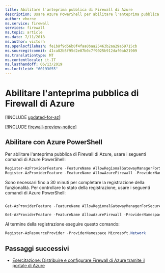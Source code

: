 ```yaml
---
title: Abilitare l'anteprima pubblica di Firewall di Azure
description: Usare Azure PowerShell per abilitare l'anteprima pubblica di Firewall di Azure
author: vhorne
ms.service: firewall
services: firewall
ms.topic: article
ms.date: 7/11/2018
ms.author: victorh
ms.openlocfilehash: fe1b8f9d56b0f4faa0baa25463b2aa29a59715cb
ms.sourcegitcommit: 41ca82b5f95d2e07b0c7f9025b912daf0ab21909
ms.translationtype: MT
ms.contentlocale: it-IT
ms.lasthandoff: 06/13/2019
ms.locfileid: "60193055"
---
```

# <a name="enable-the-azure-firewall-public-preview"></a>Abilitare l'anteprima pubblica di Firewall di Azure

[!INCLUDE [updated-for-az](../../includes/updated-for-az.md)]

[!INCLUDE [firewall-preview-notice](../../includes/firewall-preview-notice.md)]

## <a name="enable-using-azure-powershell"></a>Abilitare con Azure PowerShell

Per abilitare l'anteprima pubblica di Firewall di Azure, usare i seguenti comandi di Azure PowerShell:

```PowerShell
Register-AzProviderFeature -FeatureName AllowRegionalGatewayManagerForSecureGateway -ProviderNamespace Microsoft.Network
Register-AzProviderFeature -FeatureName AllowAzureFirewall -ProviderNamespace Microsoft.Network
```

Sono necessari fino a 30 minuti per completare la registrazione della funzionalità. Per controllare lo stato della registrazione, usare i seguenti comandi di Azure PowerShell:

```powershell

Get-AzProviderFeature -FeatureName AllowRegionalGatewayManagerForSecureGateway -ProviderNamespace Microsoft.Network

Get-AzProviderFeature -FeatureName AllowAzureFirewall -ProviderNamespace Microsoft.Network
```
Al termine della registrazione eseguire questo comando:

```powershell
Register-AzResourceProvider -ProviderNamespace Microsoft.Network
```

## <a name="next-steps"></a>Passaggi successivi

- [Esercitazione: Distribuire e configurare Firewall di Azure tramite il portale di Azure](tutorial-firewall-deploy-portal.md)

